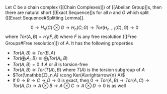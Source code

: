 
Let $C$ be a chain complex ([[Chain Complexes]]) of [[Abelian Group]]s, then there are natural short [[Exact Sequence]]s for all $n$ and $G$ which split ([[Exact Sequence#Splitting Lemma]].

$$ 0 \rightarrow H_n(C) \otimes  G \rightarrow H_n(C;G) \rightarrow Tor(H_{n-1}(C),G)\rightarrow 0$$ where $Tor(A,B) = H_1(F,B)$ where $F$ is any free resolution ([[Free Groups#Free resolution]]) of $A$. It has the following properties 

* $Tor(A,B) \cong Tor(B,A)$
* $Tor(\bigoplus_i A_i,B) \cong \bigoplus_i Tor(A_i,B)$
* $Tor(A,B)=0$ if $A$ or $B$ is torsion-free
* $Tor(A,B)\cong Tor(T(A),B)$ where $T(A)$ is the torsion subgroup of $A$
* $Tor(\mathbb{Z}_n,A) \cong Ker(A\xrightarrow{n} A)$ 
* If $0\rightarrow B\rightarrow C\rightarrow D \rightarrow 0$ is exact, then $0\rightarrow Tor(A,B)\rightarrow Tor(A,C)\rightarrow Tor(A,D)\rightarrow A\otimes B \rightarrow A\otimes C \rightarrow A\otimes D \rightarrow 0$ is as well